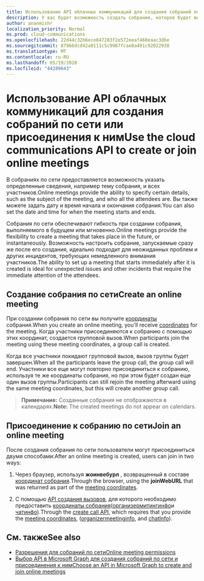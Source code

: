 ```yaml
---
title: Использование API облачных коммуникаций для создания собраний по сети или присоединения к ним
description: У вас будет возможность создать собрание, которое будет выполняться в будущем или мгновенно
author: ananmishr
localization_priority: Normal
ms.prod: cloud-communications
ms.openlocfilehash: 22d44c32b6ece847283f2e572eeaf468eaac3dbe
ms.sourcegitcommit: 87966dcd42a0111c5c9987fcae0a491c92022938
ms.translationtype: MT
ms.contentlocale: ru-RU
ms.lasthandoff: 05/19/2020
ms.locfileid: "44289643"
---
```

# <a name="use-the-cloud-communications-api-to-create-or-join-online-meetings"></a><span data-ttu-id="09964-103">Использование API облачных коммуникаций для создания собраний по сети или присоединения к ним</span><span class="sxs-lookup"><span data-stu-id="09964-103">Use the cloud communications API to create or join online meetings</span></span>

<span data-ttu-id="09964-104">В собраниях по сети предоставляется возможность указать определенные сведения, например тему собрания, и всех участников.</span><span class="sxs-lookup"><span data-stu-id="09964-104">Online meetings provide the ability to specify certain details, such as the subject of the meeting, and who all the attendees are.</span></span> <span data-ttu-id="09964-105">Вы также можете задать дату и время начала и окончания собрания.</span><span class="sxs-lookup"><span data-stu-id="09964-105">You can also set the date and time for when the meeting starts and ends.</span></span>

<span data-ttu-id="09964-106">Собрания по сети обеспечивают гибкость при создании собрания, выполняемого в будущем или мгновенно.</span><span class="sxs-lookup"><span data-stu-id="09964-106">Online meetings provide the flexibility to create a meeting that takes place in the future, or instantaneously.</span></span> <span data-ttu-id="09964-107">Возможность настроить собрание, запускаемые сразу же после его создания, идеально подходит для неожиданных проблем и других инцидентов, требующих немедленного внимания участников.</span><span class="sxs-lookup"><span data-stu-id="09964-107">The ability to set up a meeting that starts immediately after it is created is ideal for unexpected issues and other incidents that require the immediate attention of the attendees.</span></span>

## <a name="create-an-online-meeting"></a><span data-ttu-id="09964-108">Создание собрания по сети</span><span class="sxs-lookup"><span data-stu-id="09964-108">Create an online meeting</span></span>

<span data-ttu-id="09964-109">При создании собрания по сети вы получите [координаты](/graph/api/resources/onlinemeeting) собрания.</span><span class="sxs-lookup"><span data-stu-id="09964-109">When you create an online meeting, you'll receive [coordinates](/graph/api/resources/onlinemeeting) for the meeting.</span></span> <span data-ttu-id="09964-110">Когда участники присоединяются к собранию с помощью этих координат, создается групповой вызов.</span><span class="sxs-lookup"><span data-stu-id="09964-110">When participants join the meeting using these meeting coordinates, a group call is created.</span></span>

<span data-ttu-id="09964-111">Когда все участники покидают групповой вызов, вызов группы будет завершен.</span><span class="sxs-lookup"><span data-stu-id="09964-111">When all the participants leave the group call, the group call will end.</span></span> <span data-ttu-id="09964-112">Участники все еще могут повторно присоединиться к собранию, используя те же координаты собрания, но при этом будет создан еще один вызов группы.</span><span class="sxs-lookup"><span data-stu-id="09964-112">Participants can still rejoin the meeting afterward using the same meeting coordinates, but this will create another group call.</span></span>

><span data-ttu-id="09964-113">**Примечание:** Созданные собрания не отображаются в календарях.</span><span class="sxs-lookup"><span data-stu-id="09964-113">**Note:** The created meetings do not appear on calendars.</span></span>

## <a name="join-an-online-meeting"></a><span data-ttu-id="09964-114">Присоединение к собранию по сети</span><span class="sxs-lookup"><span data-stu-id="09964-114">Join an online meeting</span></span>
<span data-ttu-id="09964-115">После создания собрания по сети пользователи могут присоединиться двумя способами:</span><span class="sxs-lookup"><span data-stu-id="09964-115">After an online meeting is created, users can join in two ways:</span></span>

1. <span data-ttu-id="09964-116">Через браузер, используя **жоинвебурл** , возвращенный в составе [координат собрания](/graph/api/resources/onlinemeeting).</span><span class="sxs-lookup"><span data-stu-id="09964-116">Through the browser, using the **joinWebURL** that was returned as part of the [meeting coordinates](/graph/api/resources/onlinemeeting).</span></span>

2. <span data-ttu-id="09964-117">С помощью [API создания вызовов](/graph/api/application-post-calls#example-5-join-scheduled-meeting-with-service-hosted-media), для которого необходимо предоставить [координаты собрания](/graph/api/resources/onlinemeeting)([организермитингинфо](/graph/api/resources/organizermeetinginfo)и [чатинфо](/graph/api/resources/chatinfo)).</span><span class="sxs-lookup"><span data-stu-id="09964-117">Through the [create call API](/graph/api/application-post-calls#example-5-join-scheduled-meeting-with-service-hosted-media), which requires that you provide the [meeting coordinates](/graph/api/resources/onlinemeeting), ([organizermeetinginfo](/graph/api/resources/organizermeetinginfo), and [chatInfo](/graph/api/resources/chatinfo)).</span></span>

## <a name="see-also"></a><span data-ttu-id="09964-118">См. также</span><span class="sxs-lookup"><span data-stu-id="09964-118">See also</span></span>

- [<span data-ttu-id="09964-119">Разрешения для собраний по сети</span><span class="sxs-lookup"><span data-stu-id="09964-119">Online meeting permissions</span></span>](/graph/permissions-reference#online-meetings-permissions)
- [<span data-ttu-id="09964-120">Выбор API в Microsoft Graph для создания собраний по сети и присоединения к ним</span><span class="sxs-lookup"><span data-stu-id="09964-120">Choose an API in Microsoft Graph to create and join online meetings</span></span>](choose-online-meeting-api.md)
